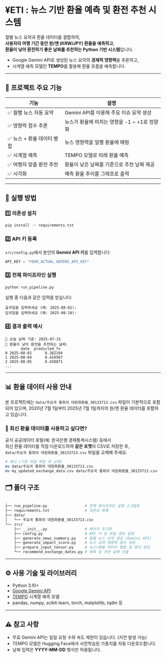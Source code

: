 # ¥ETI : 뉴스 기반 환율 예측 및 환전 추천 시스템

월별 뉴스 요약과 환율 데이터를 결합하여,  
**사용자의 여행 기간 동안 원/엔 (KRW/JPY) 환율을 예측하고**,  
**환율이 낮아 환전하기 좋은 날짜를 추천하는 Python 기반 시스템**입니다.

- Google Gemini API로 생성된 뉴스 요약의 **경제적 영향력**을 추론하고,  
- 시계열 예측 모델인 **TEMPO**를 활용해 환율 흐름을 예측합니다.

---

## 🧠 프로젝트 주요 기능

| 기능 | 설명 |
|------|------|
| ✅ 월별 뉴스 자동 요약 | Gemini API를 이용해 주요 이슈 요약 생성 |
| ✅ 영향력 점수 추론 | 뉴스가 환율에 미치는 영향을 -1 ~ +1로 정량화 |
| ✅ 뉴스 + 환율 데이터 병합 | 뉴스 영향력을 일별 환율에 매핑 |
| ✅ 시계열 예측 | TEMPO 모델로 미래 환율 예측 |
| ✅ 여행자 맞춤 환전 추천 | 환율이 낮은 날짜를 기준으로 추천 날짜 제공 |
| ✅ 시각화 | 예측 환율 추이를 그래프로 출력 |

---

## 🚀 실행 방법

### 1️⃣ 의존성 설치

```bash
pip install -r requirements.txt
```

### 2️⃣ API 키 등록

`src/config.py`에서 본인의 **Gemini API 키**를 입력합니다:

```python
API_KEY = "YOUR_ACTUAL_GEMINI_API_KEY"
```

### 3️⃣ 전체 파이프라인 실행

```bash
python run_pipeline.py
```

실행 중 다음과 같은 입력을 받습니다:

```
출국일을 입력하세요 (예: 2025-08-01):
입국일을 입력하세요 (예: 2025-08-10):
```

### 4️⃣ 결과 출력 예시

```
📅 오늘 날짜 기준: 2025-07-31
💱 환율이 낮아 환전을 추천하는 날짜:
       date  predicted_fx
0 2025-08-02      8.382194
1 2025-08-04      8.416507
2 2025-08-05      8.438871
...
```

---

## 📊 환율 데이터 사용 안내

본 프로젝트에는 `data/주요국 통화의 대원화환율_30133713.csv` 파일이 기본적으로 포함되어 있으며, 
2020년 7월 1일부터 2025년 7월 1일까지의 원/엔 환율 데이터를 포함하고 있습니다.

### 🔄 최신 환율 데이터를 사용하고 싶다면?

공식 공공데이터 포털(예: 한국은행 경제통계시스템) 등에서  
최신 환율 데이터를 직접 다운로드하여 **같은 포맷**의 CSV로 저장한 후,  
`data/주요국 통화의 대원화환율_30133713.csv` 파일을 교체해 주세요.

```bash
# 예시 (기존 파일 백업 후 교체)
mv data/주요국 통화의 대원화환율_30133713.csv
mv my_updated_exchange_data.csv data/주요국 통화의 대원화환율_30133713.csv
```

## 🗂️ 폴더 구조

```bash
.
├── run_pipeline.py                 # 전체 파이프라인 실행 스크립트
├── requirements.txt                # 의존성 목록
├── data/
│   └── 주요국 통화의 대원화환율_30133713.csv
└── src/
    ├── __init__.py                 # 패키지 초기화
    ├── config.py                   # API 키 및 파일 경로 설정
    ├── generate_news_summary.py    # 월별 뉴스 요약 생성 (Gemini API)
    ├── generate_impact_score.py    # 뉴스 요약 영향력 점수 생성
    ├── prepare_input_tensor.py     # 뉴스+환율 데이터 병합 및 텐서 생성
    └── recommend_exchange_dates.py # 예측 및 추천 날짜 산출
```

---

## ⚙️ 사용 기술 및 라이브러리

- Python 3.10+
- [Google Gemini API](https://ai.google.dev/)
- [TEMPO](https://github.com/DC-research/TEMPO) 시계열 예측 모델
- pandas, numpy, scikit-learn, torch, matplotlib, tqdm 등

---

## ⚠️ 참고 사항

- 무료 Gemini API는 일일 요청 수와 속도 제한이 있습니다. (지연 발생 가능)
- TEMPO 모델은 Hugging Face에서 사전학습된 가중치를 자동 다운로드합니다.
- 날짜 입력은 **YYYY-MM-DD** 형식만 허용됩니다.

